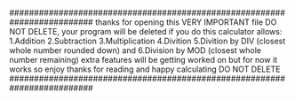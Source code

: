 #########################################################################
thanks for opening this VERY IMPORTANT file
DO NOT DELETE, your program will be deleted if you do
this calculator allows:
1.Addition
2.Subtraction
3.Multiplication
4.Divition
5.Divition by DIV (closest whole number rounded down)
and 6.Division by MOD (closest whole number remaining)
extra features will be getting worked on but for now it works so enjoy
thanks for reading and happy calculating
DO NOT DELETE
#########################################################################
